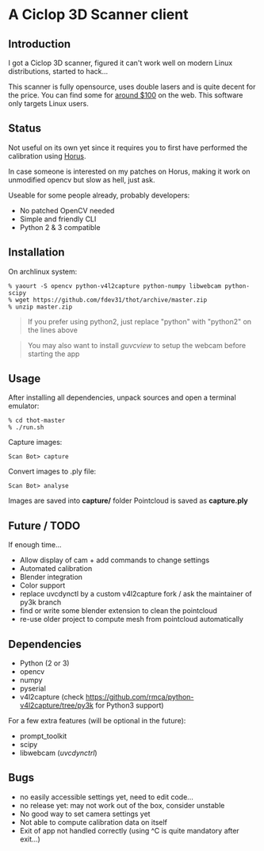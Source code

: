 # A Ciclop 3D Scanner client

## Introduction

I got a Ciclop 3D scanner, figured it can't work well on modern Linux distributions, started to hack...

This scanner is fully opensource, uses double lasers and is quite decent for the price.
You can find some for [around $100](https://fr.aliexpress.com/w/wholesale-ciclop.html?initiative_id=SB_20161008042416&site=fra&groupsort=1&SortType=price_asc&g=y&SearchText=ciclop) on the web.
This software only targets Linux users.

## Status

Not useful on its own yet since it requires you to first have performed the calibration using [Horus](https://github.com/bqlabs/horus).

In case someone is interested on my patches on Horus, making it work on unmodified opencv but slow as hell, just ask.

Useable for some people already, probably developers:

- No patched OpenCV needed
- Simple and friendly CLI
- Python 2 & 3 compatible

## Installation

On archlinux system:

    % yaourt -S opencv python-v4l2capture python-numpy libwebcam python-scipy
    % wget https://github.com/fdev31/thot/archive/master.zip
    % unzip master.zip

> If you prefer using python2, just replace "python" with "python2" on the lines above

> You may also want to install *guvcview* to setup the webcam before starting the app

## Usage

After installing all dependencies, unpack sources and open a terminal emulator:

    % cd thot-master
    % ./run.sh

Capture images:

    Scan Bot> capture


Convert images to .ply file:

    Scan Bot> analyse


Images are saved into **capture/** folder
Pointcloud is saved as **capture.ply**

## Future / TODO

If enough time...

- Allow display of cam + add commands to change settings
- Automated calibration
- Blender integration
- Color support
- replace uvcdynctl by a custom v4l2capture fork / ask the maintainer of py3k branch
- find or write some blender extension to clean the pointcloud
- re-use older project to compute mesh from pointcloud automatically

## Dependencies

- Python (2 or 3)
- opencv
- numpy
- pyserial
- v4l2capture (check https://github.com/rmca/python-v4l2capture/tree/py3k for Python3 support)

For a few extra features (will be optional in the future):
- prompt_toolkit
- scipy
- libwebcam (*uvcdynctrl*)


## Bugs

- no easily accessible settings yet, need to edit code...
- no release yet: may not work out of the box, consider unstable
- No good way to set camera settings yet
- Not able to compute calibration data on itself
- Exit of app not handled correctly (using ^C is quite mandatory after exit...)

